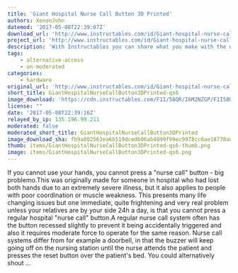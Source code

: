 ```yaml
---
title: 'Giant Hospital Nurse Call Button 3D Printed'
authors: XenonJohn
datemod: '2017-05-08T22:39:07Z'
download_url: 'http://www.instructables.com/id/Giant-hospital-nurse-call-button-3D-printed/'
project_url: 'http://www.instructables.com/id/Giant-hospital-nurse-call-button-3D-printed'
description: 'With Instructables you can share what you make with the world, and tap into an ever-growing community of creative experts.'
tags:
    - alternative-access
    - un-moderated
categories:
    - hardware
original_url: 'http://www.instructables.com/id/Giant-hospital-nurse-call-button-3D-printed'
short_title: GiantHospitalNurseCallButton3DPrinted-qs6
image_download: 'https://cdn.instructables.com/F1I/58QR/I6M2NZGP/F1I58QRI6M2NZGP.MEDIUM.jpg?width=614'
license: ""
date: '2017-05-08T22:39:16Z'
relayed_by_ip: 135.196.99.211
moderated: false
moderated_short_title: GiantHospitalNurseCallButton3DPrinted
image_download_sha: fb9a802563ea6b519dcedb06ab4099f99ec9978cc6ae18778ade24ead1fbb7bf
thumb: items/GiantHospitalNurseCallButton3DPrinted-qs6-thumb.png
image: items/GiantHospitalNurseCallButton3DPrinted-qs6.png
---
```

If you cannot use your hands, you cannot press a &quot;nurse call&quot; button - big problemo.This was originally made for someone in hospital who had lost both hands due to an extremely severe illness, but it also applies to people with poor coordination or muscle weakness. This presents many life changing issues but one immediate, quite frightening and very real problem unless your relatives are by your side 24h a day, is that you cannot press a regular hospital &quot;nurse call&quot; button.A regular nurse call system often has the button recessed slightly to prevent it being accidentally triggered and also it requires moderate force to operate for the same reason. Nurse call systems differ from for example a doorbell, in that the buzzer will keep going off on the nursing station until the nurse attends the patient and presses the reset button over the patient's bed. You could alternatively shout ...